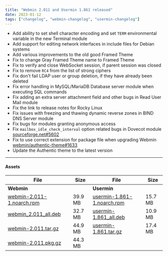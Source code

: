 ```yaml
---
title: "Webmin 2.011 and Usermin 1.861 released"
date: 2023-01-12
tags: ["changelog", "webmin-changelog", "usermin-changelog"]
---
```


* Add ability to set shell character encoding and set `TERM` environmental variable in the new Terminal module
* Add support for editing network interfaces in include files for Debian systems
* Add various improvements to the old good Framed Theme
* Fix to change Gray Framed Theme name to Framed Theme
* Fix to verify and close WebSocket session, if parent session was closed
* Fix to remove `RC4` from the list of strong ciphers
* Fix don't fail LDAP user or group deletion, if they have already been deleted
* Fix error handling in MySQL/MariaDB Database server module when executing SQL commands
* Fix adding an extra server attachment field and other bugs in Read User Mail module
* Fix the link to release notes for Rocky Linux
* Fix issues with freezing and thawing dynamic reverse zones in BIND DNS Server module
* Fix bugs for modules granting anonymous access
* Fix `mailbox_idle_check_interval` option related bugs in Dovecot module [sourceforge.net#5602](https://sourceforge.net/p/webadmin/bugs/5602/)
* Fix to use correct extension for package file when upgrading Webmin [webmin/authentic-theme#1633](https://github.com/webmin/authentic-theme/issues/1633)
* Update the Authentic theme to the latest version

---

#### Assets

| File                       | Size | File                       | Size |
| -------------------------- | -----| -------------------------- | ---- |
| **Webmin**                 |      | **Usermin**                |      |
|[webmin-2.011-1.noarch.rpm](https://github.com/webmin/webmin/releases/download/2.011/webmin-2.011-1.noarch.rpm) | 39.9 MB | [usermin-1.861-1.noarch.rpm](https://github.com/webmin/usermin/releases/download/1.861/usermin-1.861-1.noarch.rpm) | 15.7 MB |
|[webmin_2.011_all.deb](https://github.com/webmin/webmin/releases/download/2.011/webmin_2.011_all.deb)           | 32.7 MB | [usermin-1.861_all.deb](https://github.com/webmin/usermin/releases/download/1.861/usermin_1.861_all.deb)           | 10.9 MB |
|[webmin-2.011.tar.gz](https://github.com/webmin/webmin/releases/download/2.011/webmin-2.011.tar.gz)             | 44.9 MB | [usermin-1.861.tar.gz](https://github.com/webmin/usermin/releases/download/1.861/usermin-1.861.tar.gz)             | 17.4 MB |
|[webmin-2.011.pkg.gz](https://github.com/webmin/webmin/releases/download/2.011/webmin-2.011.pkg.gz)             | 44.3 MB | | |
